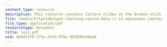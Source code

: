 ```yaml
---
content_type: resource
description: This resource contains lecture slides on the broken stick experiment.
file: /media/https%3A/open-learning-course-data-rc.s3.amazonaws.com/esd-86-models-data-and-inference-for-socio-technical-systems-spring-2007/b6bd21f0275ee5330fbe861899c48ae6_lec3.pdf
file_type: application/pdf
resourcetype: Document
title: lec3.pdf
uid: b6bd21f0-275e-e533-0fbe-861899c48ae6
---
```

